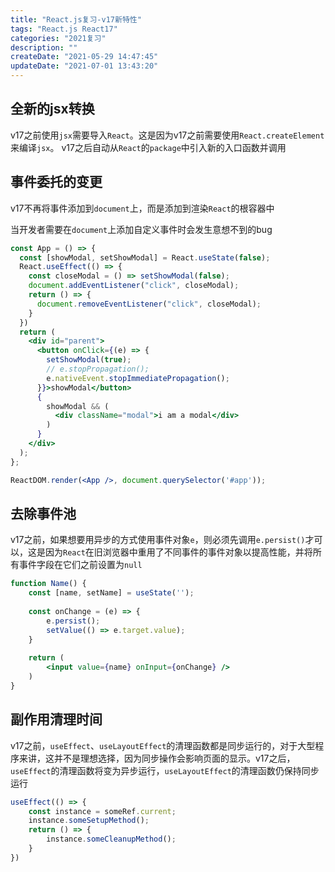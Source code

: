 ```yaml
---
title: "React.js复习-v17新特性"
tags: "React.js React17"
categories: "2021复习"
description: ""
createDate: "2021-05-29 14:47:45"
updateDate: "2021-07-01 13:43:20"
---
```



## 全新的jsx转换

v17之前使用`jsx`需要导入`React`。这是因为v17之前需要使用`React.createElement`来编译`jsx`。
v17之后自动从`React`的`package`中引入新的入口函数并调用

## 事件委托的变更

v17不再将事件添加到`document`上，而是添加到渲染`React`的根容器中

当开发者需要在`document`上添加自定义事件时会发生意想不到的bug

``` jsx
const App = () => {
  const [showModal, setShowModal] = React.useState(false);
  React.useEffect(() => {
    const closeModal = () => setShowModal(false);
    document.addEventListener("click", closeModal);
    return () => {
      document.removeEventListener("click", closeModal);
    }
  })
  return (
    <div id="parent">
      <button onClick={(e) => {
        setShowModal(true);
        // e.stopPropagation();
        e.nativeEvent.stopImmediatePropagation();
      }}>showModal</button>
      {
        showModal && (
          <div className="modal">i am a modal</div>
        )
      }
    </div>
  );
};

ReactDOM.render(<App />, document.querySelector('#app'));
```

## 去除事件池

v17之前，如果想要用异步的方式使用事件对象`e`，则必须先调用`e.persist()`才可以，这是因为`React`在旧浏览器中重用了不同事件的事件对象以提高性能，并将所有事件字段在它们之前设置为`null`

``` jsx
function Name() {
    const [name, setName] = useState('');
    
    const onChange = (e) => {
        e.persist();
        setValue(() => e.target.value);
    }
    
    return (
        <input value={name} onInput={onChange} />
    )
}
```

## 副作用清理时间

v17之前，`useEffect`、`useLayoutEffect`的清理函数都是同步运行的，对于大型程序来讲，这并不是理想选择，因为同步操作会影响页面的显示。v17之后，`useEffect`的清理函数将变为异步运行，`useLayoutEffect`的清理函数仍保持同步运行

``` js
useEffect(() => {
    const instance = someRef.current;
    instance.someSetupMethod();
    return () => {
        instance.someCleanupMethod();
    }
})
```